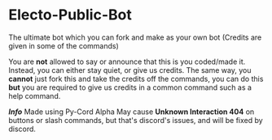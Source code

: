 # Electo-Public-Bot
The ultimate bot which you can fork and make as your own bot (Credits are given in some of the commands)

You are **not** allowed to say or announce that this is you coded/made it. Instead, you can either stay quiet, or give us credits. The same way, you **cannot** just fork this and take the credits off the commands, you can do this **but** you are required to give us credits in a common command such as a help command.

***Info***
Made using Py-Cord Alpha
May cause **Unknown Interaction 404** on buttons or slash commands, but that's discord's issues, and will be fixed by discord.

